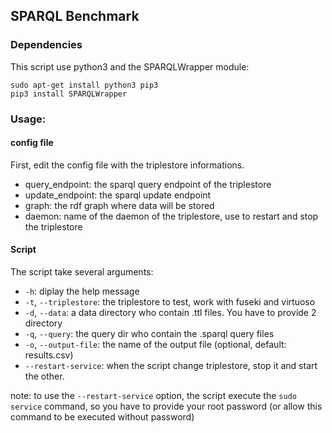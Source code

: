## SPARQL Benchmark

### Dependencies

This script use python3 and the SPARQLWrapper module:

    sudo apt-get install python3 pip3
    pip3 install SPARQLWrapper

### Usage:

#### config file

First, edit the config file with the triplestore informations.

+ query_endpoint: the sparql query endpoint of the triplestore
+ update_endpoint: the sparql update endpoint
+ graph: the rdf graph where data will be stored
+ daemon: name of the daemon of the triplestore, use to restart and stop the triplestore

#### Script

The script take several arguments:

+ `-h`: diplay the help message
+ `-t`, `--triplestore`: the triplestore to test, work with fuseki and virtuoso
+ `-d`, `--data`: a data directory who contain .ttl files. You have to provide 2 directory
+ `-q`, `--query`: the query dir who contain the .sparql query files
+ `-o`, `--output-file`: the name of the output file (optional, default: results.csv)
+ `--restart-service`: when the script change triplestore, stop it and start the other.

note: to use the `--restart-service` option, the script execute the `sudo service` command, so you have to provide your root password (or allow this command to be executed without password)

